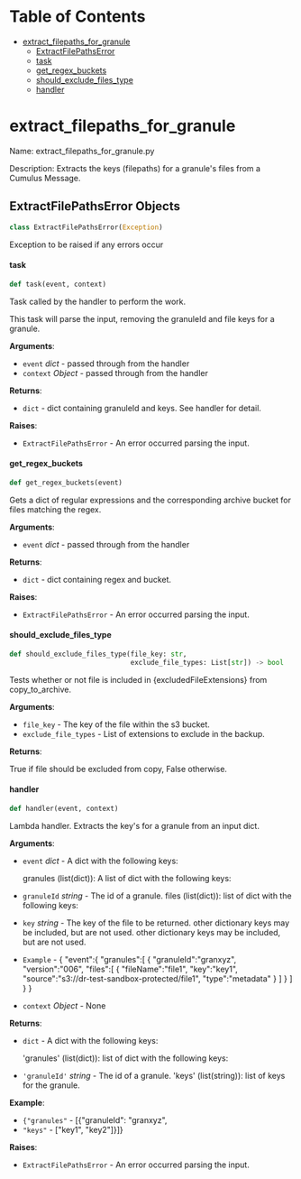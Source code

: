 # Table of Contents

* [extract\_filepaths\_for\_granule](#extract_filepaths_for_granule)
  * [ExtractFilePathsError](#extract_filepaths_for_granule.ExtractFilePathsError)
  * [task](#extract_filepaths_for_granule.task)
  * [get\_regex\_buckets](#extract_filepaths_for_granule.get_regex_buckets)
  * [should\_exclude\_files\_type](#extract_filepaths_for_granule.should_exclude_files_type)
  * [handler](#extract_filepaths_for_granule.handler)

<a id="extract_filepaths_for_granule"></a>

# extract\_filepaths\_for\_granule

Name: extract_filepaths_for_granule.py

Description:  Extracts the keys (filepaths) for a granule's files from a Cumulus Message.

<a id="extract_filepaths_for_granule.ExtractFilePathsError"></a>

## ExtractFilePathsError Objects

```python
class ExtractFilePathsError(Exception)
```

Exception to be raised if any errors occur

<a id="extract_filepaths_for_granule.task"></a>

#### task

```python
def task(event, context)
```

Task called by the handler to perform the work.

This task will parse the input, removing the granuleId and file keys for a granule.

**Arguments**:

- `event` _dict_ - passed through from the handler
- `context` _Object_ - passed through from the handler
  

**Returns**:

- `dict` - dict containing granuleId and keys. See handler for detail.
  

**Raises**:

- `ExtractFilePathsError` - An error occurred parsing the input.

<a id="extract_filepaths_for_granule.get_regex_buckets"></a>

#### get\_regex\_buckets

```python
def get_regex_buckets(event)
```

Gets a dict of regular expressions and the corresponding archive bucket for files
matching the regex.

**Arguments**:

- `event` _dict_ - passed through from the handler
  

**Returns**:

- `dict` - dict containing regex and bucket.
  

**Raises**:

- `ExtractFilePathsError` - An error occurred parsing the input.

<a id="extract_filepaths_for_granule.should_exclude_files_type"></a>

#### should\_exclude\_files\_type

```python
def should_exclude_files_type(file_key: str,
                              exclude_file_types: List[str]) -> bool
```

Tests whether or not file is included in {excludedFileExtensions} from copy_to_archive.

**Arguments**:

- `file_key` - The key of the file within the s3 bucket.
- `exclude_file_types` - List of extensions to exclude in the backup.

**Returns**:

  True if file should be excluded from copy, False otherwise.

<a id="extract_filepaths_for_granule.handler"></a>

#### handler

```python
def handler(event, context)
```

Lambda handler. Extracts the key's for a granule from an input dict.

**Arguments**:

- `event` _dict_ - A dict with the following keys:
  
  granules (list(dict)): A list of dict with the following keys:
- `granuleId` _string_ - The id of a granule.
  files (list(dict)): list of dict with the following keys:
- `key` _string_ - The key of the file to be returned.
  other dictionary keys may be included, but are not used.
  other dictionary keys may be included, but are not used.
  
- `Example` - {
  "event":{
  "granules":[
  {
  "granuleId":"granxyz",
  "version":"006",
  "files":[
  {
  "fileName":"file1",
  "key":"key1",
  "source":"s3://dr-test-sandbox-protected/file1",
  "type":"metadata"
  }
  ]
  }
  ]
  }
  }
  
- `context` _Object_ - None
  

**Returns**:

- `dict` - A dict with the following keys:
  
  'granules' (list(dict)): list of dict with the following keys:
- `'granuleId'` _string_ - The id of a granule.
  'keys' (list(string)): list of keys for the granule.
  

**Example**:

- `{"granules"` - [{"granuleId": "granxyz",
- `"keys"` - ["key1",
  "key2"]}]}
  

**Raises**:

- `ExtractFilePathsError` - An error occurred parsing the input.

